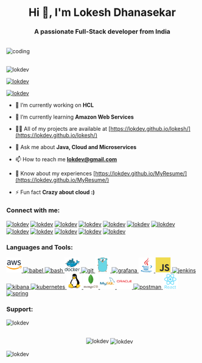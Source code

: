<h1 align="center">Hi 👋, I'm Lokesh Dhanasekar</h1>
<h3 align="center">A passionate Full-Stack developer from India</h3>
<br>
<img align="left" alt="coding" width="400" src="https://miro.medium.com/max/720/0*7Q3yvSIv_t0ioJ-Z.gif">
<br>
<br>
<p align="left"> <img src="https://komarev.com/ghpvc/?username=lokdev&label=Profile%20views&color=0e75b6&style=flat" alt="lokdev" /> </p>

<p align="left"> <a href="https://github.com/ryo-ma/github-profile-trophy"><img src="https://github-profile-trophy.vercel.app/?username=lokdev" alt="lokdev" /></a> </p>

<p align="left"> <a href="https://twitter.com/lokdev" target="blank"><img src="https://img.shields.io/twitter/follow/lokdev?logo=twitter&style=for-the-badge" alt="lokdev" /></a> </p>

- 🔭 I’m currently working on **HCL**

- 🌱 I’m currently learning **Amazon Web Services**

- 👨‍💻 All of my projects are available at [https://lokdev.github.io/lokesh/](https://lokdev.github.io/lokesh/)

- 💬 Ask me about **Java, Cloud and Microservices**

- 📫 How to reach me **lokdev@gmail.com**

- 📄 Know about my experiences [https://lokdev.github.io/MyResume/](https://lokdev.github.io/MyResume/)

- ⚡ Fun fact **Crazy about cloud :)**

<h3 align="left">Connect with me:</h3>
<p align="left">
<a href="https://codepen.io/lokdev" target="blank"><img align="center" src="https://raw.githubusercontent.com/rahuldkjain/github-profile-readme-generator/master/src/images/icons/Social/codepen.svg" alt="lokdev" height="30" width="40" /></a>
<a href="https://twitter.com/lokdev" target="blank"><img align="center" src="https://raw.githubusercontent.com/rahuldkjain/github-profile-readme-generator/master/src/images/icons/Social/twitter.svg" alt="lokdev" height="30" width="40" /></a>
<a href="https://linkedin.com/in/lokdev" target="blank"><img align="center" src="https://raw.githubusercontent.com/rahuldkjain/github-profile-readme-generator/master/src/images/icons/Social/linked-in-alt.svg" alt="lokdev" height="30" width="40" /></a>
<a href="https://stackoverflow.com/users/lokdev" target="blank"><img align="center" src="https://raw.githubusercontent.com/rahuldkjain/github-profile-readme-generator/master/src/images/icons/Social/stack-overflow.svg" alt="lokdev" height="30" width="40" /></a>
<a href="https://codesandbox.com/lokdev" target="blank"><img align="center" src="https://raw.githubusercontent.com/rahuldkjain/github-profile-readme-generator/master/src/images/icons/Social/codesandbox.svg" alt="lokdev" height="30" width="40" /></a>
<a href="https://fb.com/lokdev" target="blank"><img align="center" src="https://raw.githubusercontent.com/rahuldkjain/github-profile-readme-generator/master/src/images/icons/Social/facebook.svg" alt="lokdev" height="30" width="40" /></a>
<a href="https://instagram.com/ilokdev" target="blank"><img align="center" src="https://raw.githubusercontent.com/rahuldkjain/github-profile-readme-generator/master/src/images/icons/Social/instagram.svg" alt="ilokdev" height="30" width="40" /></a>
<a href="https://medium.com/lokdev" target="blank"><img align="center" src="https://raw.githubusercontent.com/rahuldkjain/github-profile-readme-generator/master/src/images/icons/Social/medium.svg" alt="lokdev" height="30" width="40" /></a>
<a href="https://www.youtube.com/c/lokdev" target="blank"><img align="center" src="https://raw.githubusercontent.com/rahuldkjain/github-profile-readme-generator/master/src/images/icons/Social/youtube.svg" alt="lokdev" height="30" width="40" /></a>
<a href="https://www.codechef.com/users/lokdev" target="blank"><img align="center" src="https://cdn.jsdelivr.net/npm/simple-icons@3.1.0/icons/codechef.svg" alt="lokdev" height="30" width="40" /></a>
<a href="https://www.hackerrank.com/lokdev" target="blank"><img align="center" src="https://raw.githubusercontent.com/rahuldkjain/github-profile-readme-generator/master/src/images/icons/Social/hackerrank.svg" alt="lokdev" height="30" width="40" /></a>
<a href="https://www.leetcode.com/lokdev" target="blank"><img align="center" src="https://raw.githubusercontent.com/rahuldkjain/github-profile-readme-generator/master/src/images/icons/Social/leet-code.svg" alt="lokdev" height="30" width="40" /></a>
</p>

<h3 align="left">Languages and Tools:</h3>
<p align="left"> <a href="https://aws.amazon.com" target="_blank" rel="noreferrer"> <img src="https://raw.githubusercontent.com/devicons/devicon/master/icons/amazonwebservices/amazonwebservices-original-wordmark.svg" alt="aws" width="40" height="40"/> </a> <a href="https://babeljs.io/" target="_blank" rel="noreferrer"> <img src="https://www.vectorlogo.zone/logos/babeljs/babeljs-icon.svg" alt="babel" width="40" height="40"/> </a> <a href="https://www.gnu.org/software/bash/" target="_blank" rel="noreferrer"> <img src="https://www.vectorlogo.zone/logos/gnu_bash/gnu_bash-icon.svg" alt="bash" width="40" height="40"/> </a> <a href="https://www.docker.com/" target="_blank" rel="noreferrer"> <img src="https://raw.githubusercontent.com/devicons/devicon/master/icons/docker/docker-original-wordmark.svg" alt="docker" width="40" height="40"/> </a> <a href="https://git-scm.com/" target="_blank" rel="noreferrer"> <img src="https://www.vectorlogo.zone/logos/git-scm/git-scm-icon.svg" alt="git" width="40" height="40"/> </a> <a href="https://golang.org" target="_blank" rel="noreferrer"> <img src="https://raw.githubusercontent.com/devicons/devicon/master/icons/go/go-original.svg" alt="go" width="40" height="40"/> </a> <a href="https://grafana.com" target="_blank" rel="noreferrer"> <img src="https://www.vectorlogo.zone/logos/grafana/grafana-icon.svg" alt="grafana" width="40" height="40"/> </a> <a href="https://www.java.com" target="_blank" rel="noreferrer"> <img src="https://raw.githubusercontent.com/devicons/devicon/master/icons/java/java-original.svg" alt="java" width="40" height="40"/> </a> <a href="https://developer.mozilla.org/en-US/docs/Web/JavaScript" target="_blank" rel="noreferrer"> <img src="https://raw.githubusercontent.com/devicons/devicon/master/icons/javascript/javascript-original.svg" alt="javascript" width="40" height="40"/> </a> <a href="https://www.jenkins.io" target="_blank" rel="noreferrer"> <img src="https://www.vectorlogo.zone/logos/jenkins/jenkins-icon.svg" alt="jenkins" width="40" height="40"/> </a> <a href="https://www.elastic.co/kibana" target="_blank" rel="noreferrer"> <img src="https://www.vectorlogo.zone/logos/elasticco_kibana/elasticco_kibana-icon.svg" alt="kibana" width="40" height="40"/> </a> <a href="https://kubernetes.io" target="_blank" rel="noreferrer"> <img src="https://www.vectorlogo.zone/logos/kubernetes/kubernetes-icon.svg" alt="kubernetes" width="40" height="40"/> </a> <a href="https://www.linux.org/" target="_blank" rel="noreferrer"> <img src="https://raw.githubusercontent.com/devicons/devicon/master/icons/linux/linux-original.svg" alt="linux" width="40" height="40"/> </a> <a href="https://www.mongodb.com/" target="_blank" rel="noreferrer"> <img src="https://raw.githubusercontent.com/devicons/devicon/master/icons/mongodb/mongodb-original-wordmark.svg" alt="mongodb" width="40" height="40"/> </a> <a href="https://www.mysql.com/" target="_blank" rel="noreferrer"> <img src="https://raw.githubusercontent.com/devicons/devicon/master/icons/mysql/mysql-original-wordmark.svg" alt="mysql" width="40" height="40"/> </a> <a href="https://www.oracle.com/" target="_blank" rel="noreferrer"> <img src="https://raw.githubusercontent.com/devicons/devicon/master/icons/oracle/oracle-original.svg" alt="oracle" width="40" height="40"/> </a> <a href="https://postman.com" target="_blank" rel="noreferrer"> <img src="https://www.vectorlogo.zone/logos/getpostman/getpostman-icon.svg" alt="postman" width="40" height="40"/> </a> <a href="https://reactjs.org/" target="_blank" rel="noreferrer"> <img src="https://raw.githubusercontent.com/devicons/devicon/master/icons/react/react-original-wordmark.svg" alt="react" width="40" height="40"/> </a> <a href="https://spring.io/" target="_blank" rel="noreferrer"> <img src="https://www.vectorlogo.zone/logos/springio/springio-icon.svg" alt="spring" width="40" height="40"/> </a> </p>

<h3 align="left">Support:</h3>
<p><a href="https://www.buymeacoffee.com/lokdev"> <img align="left" src="https://cdn.buymeacoffee.com/buttons/v2/default-yellow.png" height="50" width="210" alt="lokdev" /></a></p><br><br>

<p><img align="left" src="https://github-readme-stats.vercel.app/api/top-langs?username=lokdev&show_icons=true&locale=en&layout=compact" alt="lokdev" /></p>

<p>&nbsp;<img align="center" src="https://github-readme-stats.vercel.app/api?username=lokdev&show_icons=true&locale=en" alt="lokdev" /></p>

<p><img align="center" src="https://github-readme-streak-stats.herokuapp.com/?user=lokdev&" alt="lokdev" /></p>
